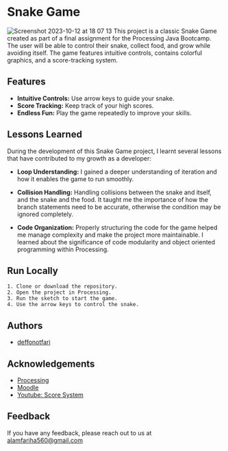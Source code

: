# Snake Game
![Screenshot 2023-10-12 at 18 07 13](https://github.com/deffonotfari/snakeGame/assets/105233354/cc91225c-840f-4526-803b-96d3673009b2)
This project is a classic Snake Game created as part of a final assignment for the Processing Java Bootcamp. The user will be able to control their snake, collect food, and grow while avoiding itself. The game features intuitive controls, contains colorful graphics, and a score-tracking system. 

## Features
- **Intuitive Controls:** Use arrow keys to guide your snake.
- **Score Tracking:** Keep track of your high scores.
- **Endless Fun:** Play the game repeatedly to improve your skills.
  
## Lessons Learned
During the development of this Snake Game project, I learnt several lessons that have contributed to my growth as a developer:

-  **Loop Understanding:** I gained a deeper understanding of iteration and how it enables the game to run smoothly. 

- **Collision Handling:** Handling collisions between the snake and itself, and the snake and the food. It taught me the importance of how the branch statements need to be accurate, otherwise the condition may be ignored completely.

- **Code Organization:** Properly structuring the code for the game helped me manage complexity and make the project more maintainable. I learned about the significance of code modularity and object oriented programming within Processing.

## Run Locally
    1. Clone or download the repository.
    2. Open the project in Processing.
    3. Run the sketch to start the game.
    4. Use the arrow keys to control the snake.


## Authors

- [deffonotfari](https://github.com/deffonotfari)


## Acknowledgements

 - [Processing](https://processing.org/reference) 
 - [Moodle](https://moodle4.city.ac.uk/course/view.php?id=6081) 
 - [Youtube: Score System](https://youtu.be/p3x9GzC-vQ0?si=7a-L-wtrZTdKbsAQ)

## Feedback

If you have any feedback, please reach out to us at alamfariha560@gmail.com

